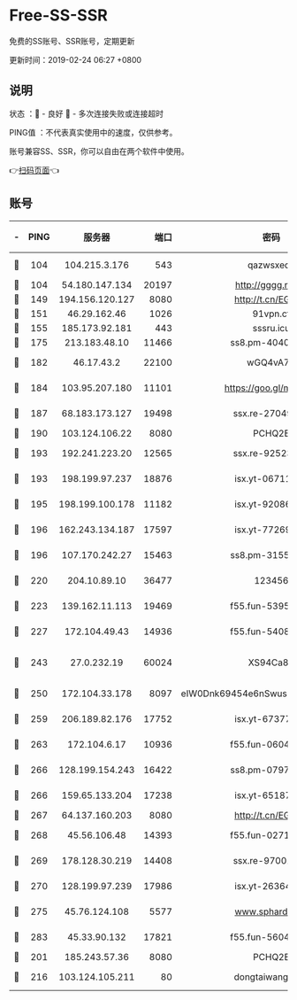 # Free-SS-SSR

免费的SS账号、SSR账号，定期更新

更新时间：2019-02-24 06:27 +0800

## 说明

状态     ：🙂 - 良好 🙁 - 多次连接失败或连接超时

PING值   ：不代表真实使用中的速度，仅供参考。

账号兼容SS、SSR，你可以自由在两个软件中使用。

👉[扫码页面](https://liesauer.github.io/free-ss-ssr.github.io/)👈

## 账号

|-|PING|服务器|端口|密码|加密方式|区域|
|:----:|:----:|:-----:|-----:|:----:|:----:|:----:|
|🙂|104|104.215.3.176|543|qazwsxedc|aes-256-gcm|JP|
|🙂|104|54.180.147.134|20197|http://gggg.rocks|chacha20|KR|
|🙂|149|194.156.120.127|8080|http://t.cn/EGJIyrl|rc4-md5|RU|
|🙂|151|46.29.162.46|1026|91vpn.cf|rc4-md5|RU|
|🙂|155|185.173.92.181|443|sssru.icu|rc4-md5|RU|
|🙂|175|213.183.48.10|11466|ss8.pm-40405926|rc4-md5|RU|
|🙂|182|46.17.43.2|22100|wGQ4vA7D|aes-256-gcm|RU|
|🙂|184|103.95.207.180|11101|https://goo.gl/m1zu1p|chacha20-ietf|CN|
|🙂|187|68.183.173.127|19498|ssx.re-27049875|aes-256-cfb|US|
|🙂|190|103.124.106.22|8080|PCHQ2E|rc4-md5|US|
|🙂|193|192.241.223.20|12565|ssx.re-92523210|aes-256-cfb|US|
|🙂|193|198.199.97.237|18876|isx.yt-06711151|aes-256-cfb|US|
|🙂|195|198.199.100.178|11182|isx.yt-92086037|aes-256-cfb|US|
|🙂|196|162.243.134.187|17597|isx.yt-77269149|aes-256-cfb|US|
|🙂|196|107.170.242.27|15463|ss8.pm-31553028|aes-256-cfb|US|
|🙂|220|204.10.89.10|36477|123456|aes-256-cfb|US|
|🙂|223|139.162.11.113|19469|f55.fun-53953321|aes-256-cfb|SG|
|🙂|227|172.104.49.43|14936|f55.fun-54084104|aes-256-cfb|SG|
|🙂|243|27.0.232.19|60024|XS94Ca8K|xchacha20-ietf-poly1305|HK|
|🙂|250|172.104.33.178|8097|eIW0Dnk69454e6nSwuspv9DmS201tQ0D|aes-256-cfb|SG|
|🙂|259|206.189.82.176|17752|isx.yt-67377098|aes-256-cfb|SG|
|🙂|263|172.104.6.17|10936|f55.fun-06041209|aes-256-cfb|US|
|🙂|266|128.199.154.243|16422|ss8.pm-07972261|aes-256-cfb|SG|
|🙂|266|159.65.133.204|17238|isx.yt-65187427|aes-256-cfb|SG|
|🙂|267|64.137.160.203|8080|http://t.cn/EGJIyrl|rc4-md5|CA|
|🙂|268|45.56.106.48|14393|f55.fun-02711157|aes-256-cfb|US|
|🙂|269|178.128.30.219|14408|ssx.re-97001746|aes-256-cfb|SG|
|🙂|270|128.199.97.239|17986|isx.yt-26364145|aes-256-cfb|SG|
|🙂|275|45.76.124.108|5577|www.sphard.com|aes-256-cfb|AU|
|🙂|283|45.33.90.132|17821|f55.fun-56045403|aes-256-cfb|US|
|🙂|201|185.243.57.36|8080|PCHQ2E|rc4-md5|US|
|🙂|216|103.124.105.211|80|dongtaiwang.com|aes-256-cfb|US|
